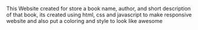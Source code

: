 This Website created for store a book name, author, and short description of that book, its created using html, css and javascript to make responsive website and also put a coloring and style to look like awesome
